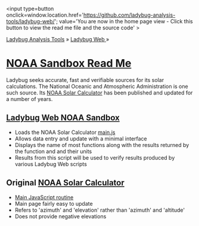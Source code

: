 ﻿<span style=display:none; >[You are now in a GitHub source code view - click this link to view the home page]( http://ladybug-analysis-tools.github.io/ladybug-web/ "View file as a web page." ) </span>
<input type=button onclick=window.location.href='https://github.com/ladybug-analysis-tools/ladybug-web/'; 
value='You are now in the home page view - Click this button to view the read me file and the source code' >

[Ladybug Analysis Tools]( http://ladybug-analysis-tools.github.io/ ) » [Ladybug Web ]( http://ladybug-analysis-tools.github.io/ladybug-web/ ) »


[NOAA Sandbox Read Me]( #noaa-sandbox/readme.md )
===

Ladybug seeks accurate, fast and verifiable sources for its solar calculations.
The National Oceanic and Atmospheric Administration is one such source.
Its [NOAA Solar Calculator]( http://www.esrl.noaa.gov/gmd/grad/solcalc/index.html ) has been published and updated for a number of years.



## [Ladybug Web NOAA Sandbox]( http://ladybug-analysis-tools.github.io/ladybug-web/noaa-sandbox )

* Loads the NOAA Solar Calculator [main.js]( http://www.esrl.noaa.gov/gmd/grad/solcalc/main.js )
* Allows data entry and update with a minimal interface
* Displays the name of most functions along with the results returned by the function and and their units
* Results from this script will be used to verify results produced by various Ladybug Web scripts 



## Original [NOAA Solar Calculator]( http://www.esrl.noaa.gov/gmd/grad/solcalc/index.html )

* [Main JavaScript routine]( http://www.esrl.noaa.gov/gmd/grad/solcalc/main.js )
* Main page fairly easy to update
* Refers to 'azimuth' and 'elevation' rather than 'azimuth' and 'altitude'
* Does not provide negative elevations


